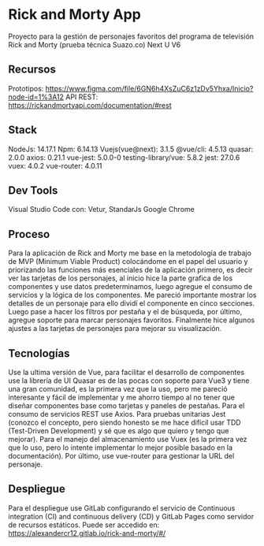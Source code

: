 # Rick and Morty App

Proyecto para la gestión de personajes favoritos del programa de televisión Rick and Morty (prueba técnica Suazo.co)
Next U V6

## Recursos

Prototipos: https://www.figma.com/file/6GN6h4XsZuC6z1zDv5Yhxa/Inicio?node-id=1%3A12
API REST: https://rickandmortyapi.com/documentation/#rest

## Stack

NodeJs: 14.17.1
Npm: 6.14.13
Vuejs(vue@next): 3.1.5
@vue/cli: 4.5.13
quasar: 2.0.0
axios: 0.21.1
vue-jest: 5.0.0-0
testing-library/vue: 5.8.2
jest: 27.0.6
vuex: 4.0.2
vue-router: 4.0.11

## Dev Tools

Visual Studio Code con: Vetur, StandarJs
Google Chrome

## Proceso

Para la aplicación de Rick and Morty me base en la metodología de trabajo de MVP (Minimum Viable Product) colocándome en el papel del usuario y priorizando las funciones más esenciales de la aplicación primero, es decir ver las tarjetas de los personajes, al inicio hice la parte grafica de los componentes y use datos predeterminamos, luego agregue el consumo de servicios y la lógica de los componentes. Me pareció importante mostrar los detalles de un personaje para ello dividí el componente en cinco secciones. Luego pase a hacer los filtros por pestaña y el de búsqueda, por último, agregue soporte para marcar personajes favoritos. Finalmente hice algunos ajustes a las tarjetas de personajes para mejorar su visualización.

## Tecnologías

Use la ultima versión de Vue, para facilitar el desarrollo de componentes use la librería de UI Quasar es de las pocas con soporte para Vue3 y tiene una gran comunidad, es la primera vez que la uso, pero me pareció interesante y fácil de implementar y me ahorro tiempo al no tener que diseñar componentes base como tarjetas y paneles de pestañas. Para el consumo de servicios REST use Axios. Para pruebas unitarias Jest (conozco el concepto, pero siendo honesto se me hace difícil usar TDD (Test-Driven Development) y sé que es algo que quiero y tengo que mejorar). Para el manejo del almacenamiento use Vuex (es la primera vez que lo uso, pero lo intente implementar lo mejor posible basado en la documentación). Por último, use vue-router para gestionar la URL del personaje.

## Despliegue

Para el despliegue use GitLab configurando el servicio de Continuous integration (CI) and continuous delivery (CD) y GitLab Pages como servidor de recursos estáticos.
Puede ser accedido en: https://alexandercr12.gitlab.io/rick-and-morty/#/
